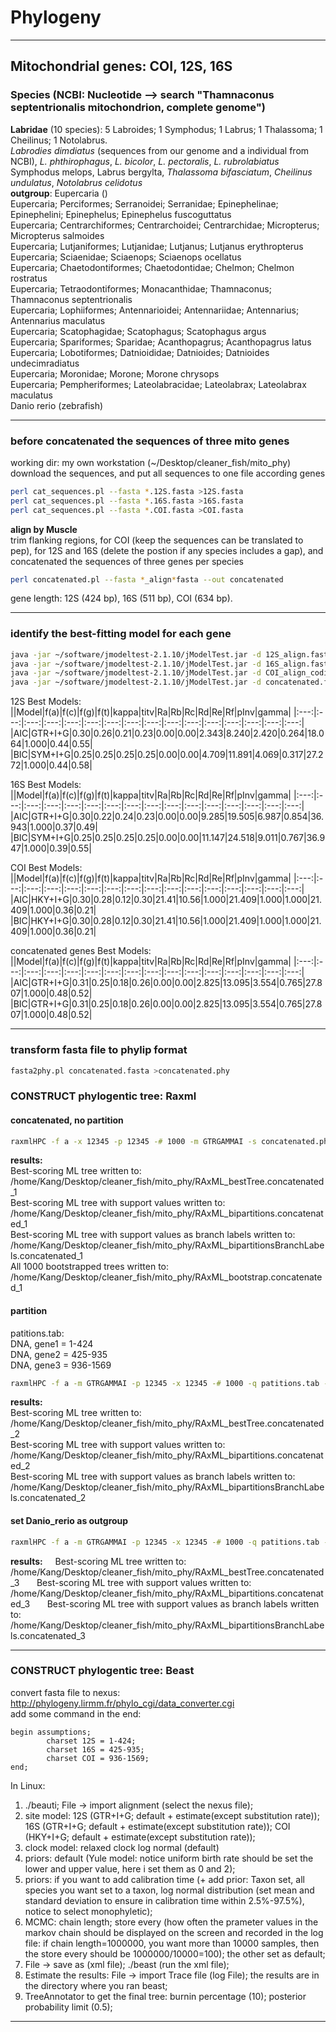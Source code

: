 # Phylogeny
-----------
## Mitochondrial genes: COI, 12S, 16S
### Species (NCBI: Nucleotide --> search "Thamnaconus septentrionalis mitochondrion, complete genome")
**Labridae** (10 species): 5 Labroides; 1 Symphodus; 1 Labrus; 1 Thalassoma; 1 Cheilinus; 1 Notolabrus.     
*Labrodies dimdiatus* (sequences from our genome and a individual from NCBI), *L. phthirophagus*, *L. bicolor*, *L. pectoralis*, *L. rubrolabiatus*     
Symphodus melops, Labrus bergylta, *Thalassoma bifasciatum*, *Cheilinus undulatus*, *Notolabrus celidotus*    
**outgroup**: Eupercaria ()     
Eupercaria; Perciformes; Serranoidei; Serranidae; Epinephelinae; Epinephelini; Epinephelus; Epinephelus fuscoguttatus    
Eupercaria; Centrarchiformes; Centrarchoidei; Centrarchidae; Micropterus; Micropterus salmoides    
Eupercaria; Lutjaniformes; Lutjanidae; Lutjanus; Lutjanus erythropterus     
Eupercaria; Sciaenidae; Sciaenops; Sciaenops ocellatus     
Eupercaria; Chaetodontiformes; Chaetodontidae; Chelmon; Chelmon rostratus     
Eupercaria; Tetraodontiformes; Monacanthidae; Thamnaconus; Thamnaconus septentrionalis     
Eupercaria; Lophiiformes; Antennarioidei; Antennariidae; Antennarius; Antennarius maculatus       
Eupercaria; Scatophagidae; Scatophagus; Scatophagus argus        
Eupercaria; Spariformes; Sparidae; Acanthopagrus; Acanthopagrus latus      
Eupercaria; Lobotiformes; Datnioididae; Datnioides; Datnioides undecimradiatus     
Eupercaria; Moronidae; Morone; Morone chrysops     
Eupercaria; Pempheriformes; Lateolabracidae; Lateolabrax; Lateolabrax maculatus  
Danio rerio (zebrafish)     
***
### before concatenated the sequences of three mito genes
working dir: my own workstation (~/Desktop/cleaner_fish/mito_phy)    
download the sequences, and put all sequences to one file according genes      
```bash
perl cat_sequences.pl --fasta *.12S.fasta >12S.fasta
perl cat_sequences.pl --fasta *.16S.fasta >16S.fasta
perl cat_sequences.pl --fasta *.COI.fasta >COI.fasta
```
**align by Muscle**    
trim flanking regions, for COI (keep the sequences can be translated to pep), for 12S and 16S (delete the postion if any species includes a gap), and concatenated the sequences of three genes per species       
```bash
perl concatenated.pl --fasta *_align*fasta --out concatenated
```
gene length: 12S (424 bp), 16S (511 bp), COI (634 bp).    
***
### identify the best-fitting model for each gene
```bash
java -jar ~/software/jmodeltest-2.1.10/jModelTest.jar -d 12S_align.fasta -g 4 -i -f -AIC -BIC -a
java -jar ~/software/jmodeltest-2.1.10/jModelTest.jar -d 16S_align.fasta -g 4 -i -f -AIC -BIC -a
java -jar ~/software/jmodeltest-2.1.10/jModelTest.jar -d COI_align_coding.fasta -g 4 -i -f -AIC -BIC -a
java -jar ~/software/jmodeltest-2.1.10/jModelTest.jar -d concatenated.fasta -g 4 -i -f -AIC -BIC -a
```

12S Best Models:    
||Model|f(a)|f(c)|f(g)|f(t)|kappa|titv|Ra|Rb|Rc|Rd|Re|Rf|pInv|gamma|
|:---:|:---:|:---:|:---:|:---:|:---:|:---:|:---:|:---:|:---:|:---:|:---:|:---:|:---:|:---:|:---:|
|AIC|GTR+I+G|0.30|0.26|0.21|0.23|0.00|0.00|2.343|8.240|2.420|0.264|18.064|1.000|0.44|0.55|
|BIC|SYM+I+G|0.25|0.25|0.25|0.25|0.00|0.00|4.709|11.891|4.069|0.317|27.272|1.000|0.44|0.58|

16S Best Models:   
||Model|f(a)|f(c)|f(g)|f(t)|kappa|titv|Ra|Rb|Rc|Rd|Re|Rf|pInv|gamma|
|:---:|:---:|:---:|:---:|:---:|:---:|:---:|:---:|:---:|:---:|:---:|:---:|:---:|:---:|:---:|:---:|
|AIC|GTR+I+G|0.30|0.22|0.24|0.23|0.00|0.00|9.285|19.505|6.987|0.854|36.943|1.000|0.37|0.49|
|BIC|SYM+I+G|0.25|0.25|0.25|0.25|0.00|0.00|11.147|24.518|9.011|0.767|36.947|1.000|0.39|0.55|

COI Best Models:    
||Model|f(a)|f(c)|f(g)|f(t)|kappa|titv|Ra|Rb|Rc|Rd|Re|Rf|pInv|gamma|
|:---:|:---:|:---:|:---:|:---:|:---:|:---:|:---:|:---:|:---:|:---:|:---:|:---:|:---:|:---:|:---:|
|AIC|HKY+I+G|0.30|0.28|0.12|0.30|21.41|10.56|1.000|21.409|1.000|1.000|21.409|1.000|0.36|0.21|
|BIC|HKY+I+G|0.30|0.28|0.12|0.30|21.41|10.56|1.000|21.409|1.000|1.000|21.409|1.000|0.36|0.21|

concatenated genes Best Models:       
||Model|f(a)|f(c)|f(g)|f(t)|kappa|titv|Ra|Rb|Rc|Rd|Re|Rf|pInv|gamma|
|:---:|:---:|:---:|:---:|:---:|:---:|:---:|:---:|:---:|:---:|:---:|:---:|:---:|:---:|:---:|:---:|
|AIC|GTR+I+G|0.31|0.25|0.18|0.26|0.00|0.00|2.825|13.095|3.554|0.765|27.807|1.000|0.48|0.52|    
|BIC|GTR+I+G|0.31|0.25|0.18|0.26|0.00|0.00|2.825|13.095|3.554|0.765|27.807|1.000|0.48|0.52|    

***

### transform fasta file to phylip format
```bash
fasta2phy.pl concatenated.fasta >concatenated.phy
```
### CONSTRUCT phylogentic tree: Raxml
#### concatenated, no partition
```bash
raxmlHPC -f a -x 12345 -p 12345 -# 1000 -m GTRGAMMAI -s concatenated.phy -n concatenated_1
```
**results:**        
Best-scoring ML tree written to: /home/Kang/Desktop/cleaner_fish/mito_phy/RAxML_bestTree.concatenated_1       
Best-scoring ML tree with support values written to: /home/Kang/Desktop/cleaner_fish/mito_phy/RAxML_bipartitions.concatenated_1      
Best-scoring ML tree with support values as branch labels written to: /home/Kang/Desktop/cleaner_fish/mito_phy/RAxML_bipartitionsBranchLabels.concatenated_1       
All 1000 bootstrapped trees written to: /home/Kang/Desktop/cleaner_fish/mito_phy/RAxML_bootstrap.concatenated_1         
#### partition
patitions.tab:   
DNA, gene1 = 1-424     
DNA, gene2 = 425-935      
DNA, gene3 = 936-1569     

```bash
raxmlHPC -f a -m GTRGAMMAI -p 12345 -x 12345 -# 1000 -q patitions.tab -s concatenated.phy -n concatenated_2
```
**results:**     
Best-scoring ML tree written to: /home/Kang/Desktop/cleaner_fish/mito_phy/RAxML_bestTree.concatenated_2       
Best-scoring ML tree with support values written to: /home/Kang/Desktop/cleaner_fish/mito_phy/RAxML_bipartitions.concatenated_2       
Best-scoring ML tree with support values as branch labels written to: /home/Kang/Desktop/cleaner_fish/mito_phy/RAxML_bipartitionsBranchLabels.concatenated_2      
#### set Danio_rerio as outgroup
```bash
raxmlHPC -f a -m GTRGAMMAI -p 12345 -x 12345 -# 1000 -q patitions.tab -s concatenated.phy -o Danio_rerio -n concatenated_3
```
**results:**     
Best-scoring ML tree written to: /home/Kang/Desktop/cleaner_fish/mito_phy/RAxML_bestTree.concatenated_3       
Best-scoring ML tree with support values written to: /home/Kang/Desktop/cleaner_fish/mito_phy/RAxML_bipartitions.concatenated_3       
Best-scoring ML tree with support values as branch labels written to: /home/Kang/Desktop/cleaner_fish/mito_phy/RAxML_bipartitionsBranchLabels.concatenated_3      
****
### CONSTRUCT phylogentic tree: Beast
convert fasta file to nexus: http://phylogeny.lirmm.fr/phylo_cgi/data_converter.cgi     
add some command in the end:      
```
begin assumptions;
        charset 12S = 1-424;
        charset 16S = 425-935;
        charset COI = 936-1569;
end;
```
In Linux:    
1. ./beauti; File -> import alignment (select the nexus file);      
2. site model: 12S (GTR+I+G; default + estimate(except substitution rate)); 16S (GTR+I+G; default + estimate(except substitution rate)); COI (HKY+I+G; default + estimate(except substitution rate));       
3. clock model: relaxed clock log normal (default)    
4. priors: default (Yule model: notice uniform birth rate should be set the lower and upper value, here i set them as 0 and 2);
5. priors: if you want to add calibration time (+ add prior: Taxon set, all species you want set to a taxon, log normal distribution (set mean and standard deviation to ensure in calibration time within 2.5%-97.5%), notice to select monophyletic);     
6. MCMC: chain length; store every (how often the prameter values in the markov chain should be displayed on the screen and recorded in the log file: if chain length=1000000, you want more than 10000 samples, then the store every should be 1000000/10000=100); the other set as default;  
7. File -> save as (xml file); ./beast (run the xml file);                
8. Estimate the results: File -> import Trace file (log File); the results are in the directory where you ran beast;        
9. TreeAnnotator to get the final tree: burnin percentage (10); posterior probability limit (0.5);    
****
